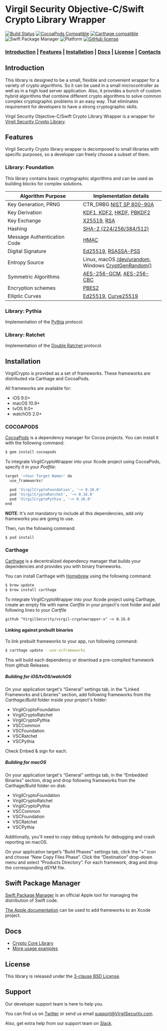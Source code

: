 # Virgil Security Objective-C/Swift Crypto Library Wrapper

[![Build Status](https://api.travis-ci.com/VirgilSecurity/virgil-cryptowrapper-x.svg?branch=master)](https://travis-ci.com/VirgilSecurity/virgil-cryptowrapper-x)
[![CocoaPods Compatible](https://img.shields.io/cocoapods/v/VirgilCryptoFoundation.svg)](https://cocoapods.org/pods/VirgilCryptoFoundation)
[![Carthage compatible](https://img.shields.io/badge/Carthage-compatible-4BC51D.svg?style=flat)](https://github.com/Carthage/Carthage)
![Swift Package Manager](https://github.com/VirgilSecurity/virgil-cryptowrapper-x/actions/workflows/check-swift-package-manager.yml/badge.svg)
![Platform](https://img.shields.io/cocoapods/p/VirgilCryptoFoundation.svg?style=flat)
[![GitHub license](https://img.shields.io/badge/license-BSD%203--Clause-blue.svg)](https://github.com/VirgilSecurity/virgil/blob/master/LICENSE)

### [Introduction](#introduction) | [Features](#features) | [Installation](#installation) | [Docs](#docs) | [License](#license) | [Contacts](#support)

## Introduction
This library is designed to be a small, flexible and convenient wrapper for a variety of crypto algorithms. So it can be used in a small microcontroller as well as in a high load server application. Also, it provides a bunch of custom hybrid algorithms that combine different crypto algorithms to solve common complex cryptographic problems in an easy way. That eliminates requirement for developers to have a strong cryptographic skills.

Virgil Security Objective-C/Swift Crypto Library Wrapper is a wrapper for [Virgil Security Crypto Library](https://github.com/VirgilSecurity/virgil-crypto-c).

## Features
Virgil Security Crypto library wrapper is decomposed to small libraries with specific purposes, so a developer can freely choose a subset of them.

### Library: Foundation

This library contains basic cryptographic algorithms and can be used as building blocks for complex solutions.

| Algorithm Purpose           | Implementation details                                                                                                                                    |
|-----------------------------|-----------------------------------------------------------------------------------------------------------------------------------------------------------|
| Key Generation, PRNG        | CTR_DRBG [NIST SP 800-90A](http://nvlpubs.nist.gov/nistpubs/SpecialPublications/NIST.SP.800-90Ar1.pdf)                                                    |
| Key Derivation              | [KDF1, KDF2](https://www.shoup.net/iso/std6.pdf),  [HKDF](https://tools.ietf.org/html/rfc5869), [PBKDF2](https://tools.ietf.org/html/rfc8018#section-5.2) |
| Key Exchange                | [X25519](https://tools.ietf.org/html/rfc7748), [RSA](http://nvlpubs.nist.gov/nistpubs/SpecialPublications/NIST.SP.800-56Br1.pdf)                          |
| Hashing                     | [SHA-2 (224/256/384/512)](https://tools.ietf.org/html/rfc4634)                                                                                            |
| Message Authentication Code | [HMAC](https://www.ietf.org/rfc/rfc2104.txt)                                                                                                              |
| Digital Signature           | [Ed25519](https://tools.ietf.org/html/rfc8032), [RSASSA-PSS](https://tools.ietf.org/html/rfc4056)                                                         |
| Entropy Source              | Linux, macOS [/dev/urandom](https://tls.mbed.org/module-level-design-rng),<br>Windows [CryptGenRandom()](https://tls.mbed.org/module-level-design-rng)    |
| Symmetric Algorithms        | [AES-256-GCM](http://nvlpubs.nist.gov/nistpubs/Legacy/SP/nistspecialpublication800-38d.pdf), [AES-256-CBC](https://tools.ietf.org/html/rfc3602)           |
| Encryption schemes          | [PBES2](https://tools.ietf.org/html/rfc8018#section-6.2)                                                                                                  |
| Elliptic Curves             | [Ed25519](https://tools.ietf.org/html/rfc8032), [Curve25519](https://tools.ietf.org/html/rfc7748)                                                         |

### Library: Pythia

Implementation of the [Pythia](http://pages.cs.wisc.edu/~ace/papers/pythia-full.pdf) protocol.

### Library: Ratchet

Implementation of the [Double Ratchet](https://signal.org/docs/specifications/doubleratchet/) protocol.

## Installation

VirgilCrypto is provided as a set of frameworks. These frameworks are distributed via Carthage and CocoaPods.

All frameworks are available for:
- iOS 9.0+
- macOS 10.9+
- tvOS 9.0+
- watchOS 2.0+

### COCOAPODS

[CocoaPods](http://cocoapods.org) is a dependency manager for Cocoa projects. You can install it with the following command:

```bash
$ gem install cocoapods
```

To integrate VirgilCryptoWrapper into your Xcode project using CocoaPods, specify it in your *Podfile*:

```bash
target '<Your Target Name>' do
  use_frameworks!

  pod 'VirgilCryptoFoundation', '~> 0.16.0'
  pod 'VirgilCryptoRatchet', '~> 0.16.0'
  pod 'VirgilCryptoPythia', '~> 0.16.0'
end
```

__NOTE__: It's not mandatory to include all this dependencies, add only frameworks you are going to use.

Then, run the following command:

```bash
$ pod install
```

### Carthage

[Carthage](https://github.com/Carthage/Carthage) is a decentralized dependency manager that builds your dependencies and provides you with binary frameworks.

You can install Carthage with [Homebrew](http://brew.sh/) using the following command:

```bash
$ brew update
$ brew install carthage
```

To integrate VirgilCryptoWrapper into your Xcode project using Carthage, create an empty file with name *Cartfile* in your project's root folder and add following lines to your *Cartfile*

```
github "VirgilSecurity/virgil-cryptowrapper-x" ~> 0.16.0
```

#### Linking against prebuilt binaries

To link prebuilt frameworks to your app, run following command:

```bash
$ carthage update --use-xcframeworks
```


This will build each dependency or download a pre-compiled framework from github Releases.

##### Building for iOS/tvOS/watchOS

On your application target's “General” settings tab, in the “Linked Frameworks and Libraries” section, add following frameworks from the *Carthage/Build* folder inside your project's folder:
 - VirgilCryptoFoundation
 - VirgilCryptoRatchet
 - VirgilCryptoPythia
 - VSCCommon
 - VSCFoundation
 - VSCRatchet
 - VSCPythia
 
 Check Embed & sign for each.

##### Building for macOS

On your application target's “General” settings tab, in the “Embedded Binaries” section, drag and drop following frameworks from the Carthage/Build folder on disk:
- VirgilCryptoFoundation
- VirgilCryptoRatchet
- VirgilCryptoPythia
- VSCCommon
- VSCFoundation
- VSCRatchet
- VSCPythia

Additionally, you'll need to copy debug symbols for debugging and crash reporting on macOS.

On your application target’s “Build Phases” settings tab, click the “+” icon and choose “New Copy Files Phase”.
Click the “Destination” drop-down menu and select “Products Directory”. For each framework, drag and drop the corresponding dSYM file.

## Swift Package Manager

[Swift Package Manager](https://www.swift.org/package-manager) is an official Apple tool for managing the distribution of Swift code.

[The Apple documentation](https://developer.apple.com/documentation/swift_packages/adding_package_dependencies_to_your_app) can be used to add frameworks to an Xcode project.

## Docs
- [Crypto Core Library](https://github.com/VirgilSecurity/virgil-crypto-c)
- [More usage examples](https://developer.virgilsecurity.com/docs/how-to#cryptography)

## License

This library is released under the [3-clause BSD License](LICENSE).

## Support
Our developer support team is here to help you.

You can find us on [Twitter](https://twitter.com/VirgilSecurity) or send us email support@VirgilSecurity.com.

Also, get extra help from our support team on [Slack](https://virgilsecurity.com/join-community).
